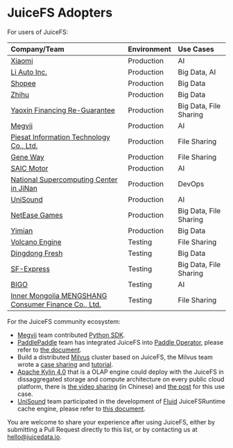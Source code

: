 # JuiceFS Adopters

For users of JuiceFS:

| Company/Team                                                                            | Environment | Use Cases              |
| :---                                                                                    | :---        | :---                   |
| [Xiaomi](https://www.mi.com)                                                            | Production  | AI                     |
| [Li Auto Inc.](https://www.lixiang.com)                                                 | Production  | Big Data, AI           |
| [Shopee](https://shopee.com)                                                            | Production  | Big Data               |
| [Zhihu](https://www.zhihu.com)                                                          | Production  | Big Data               |
| [Yaoxin Financing Re-Guarantee](https://www.yaoxinhd.com)                               | Production  | Big Data, File Sharing |
| [Megvii](https://megvii.com)                                                            | Production  | AI                     |
| [Piesat Information Technology Co., Ltd.](https://www.piesat.cn)                        | Production  | File Sharing           |
| [Gene Way](http://www.geneway.cn)                                                       | Production  | File Sharing           |
| [SAIC Motor](https://www.saicmotor.com/english/index.shtml)                             | Production  | AI                     |
| [National Supercomputing Center in JiNan](https://www.nsccjn.cn/)                       | Production  | DevOps                 |
| [UniSound](https://www.unisound.com)                                                    | Production  | AI                     |
| [NetEase Games](http://www.neteasegames.com)                                            | Production  | Big Data, File Sharing |
| [Yimian](https://www.yimian.io)                                                         | Production  | Big Data               |
| [Volcano Engine](https://www.volcengine.com/)                                           | Testing     | File Sharing           |
| [Dingdong Fresh](https://www.100.me)                                                    | Testing     | Big Data               |
| [SF-Express](https://www.sf-express.com)                                                | Testing     | Big Data, File Sharing |
| [BIGO](https://bigo.tv)                                                                 | Testing     | AI                     |
| [Inner Mongolia MENGSHANG Consumer Finance Co., Ltd.](https://www.mengshangxiaofei.com) | Testing     | File Sharing           |

For the JuiceFS community ecosystem:

- [Megvii](https://en.megvii.com) team contributed [Python SDK](https://github.com/megvii-research/juicefs-python).
- [PaddlePaddle](https://github.com/paddlepaddle/paddle) team has integrated JuiceFS into [Paddle Operator](https://github.com/PaddleFlow/paddle-operator), please refer to [the document](https://github.com/PaddleFlow/paddle-operator/blob/sampleset/docs/en/ext-overview.md).
- Build a distributed [Milvus](https://milvus.io) cluster based on JuiceFS, the Milvus team wrote a [case sharing](https://zilliz.com/blog/building-a-milvus-cluster-based-on-juicefs) and [tutorial](https://tutorials.milvus.io/en-juicefs/index.html?index=..%2F..index#0).
- [Apache Kylin 4.0](http://kylin.apache.org) that is a OLAP engine could deploy with the JuiceFS in dissaggregated storage and compute architecture on every public cloud platform, there is [the video sharing](https://www.bilibili.com/video/BV1c54y1W72S) (in Chinese) and [the post](https://juicefs.com/blog/en/posts/optimize-kylin-on-juicefs/) for this use case.
- [UniSound](https://www.unisound.com) team participated in the development of [Fluid](https://github.com/fluid-cloudnative/fluid) JuiceFSRuntime cache engine, please refer to [this document](https://github.com/fluid-cloudnative/fluid/blob/master/docs/en/samples/juicefs_runtime.md).

You are welcome to share your experience after using JuiceFS, either by submitting a Pull Request directly to this list, or by contacting us at hello@juicedata.io.
